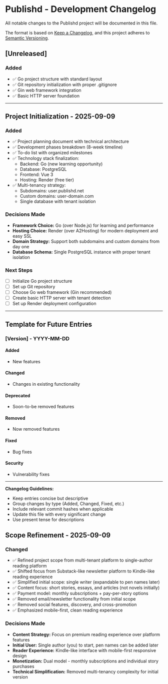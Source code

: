 # Publishd - Development Changelog

All notable changes to the Publishd project will be documented in this file.

The format is based on [Keep a Changelog](https://keepachangelog.com/en/1.0.0/),
and this project adheres to [Semantic Versioning](https://semver.org/spec/v2.0.0.html).

## [Unreleased]

### Added
- ✅ Go project structure with standard layout
- ✅ Git repository initialization with proper .gitignore
- ✅ Gin web framework integration
- ✅ Basic HTTP server foundation

---

## Project Initialization - 2025-09-09

### Added
- ✅ Project planning document with technical architecture
- ✅ Development phases breakdown (8-week timeline)
- ✅ To-do list with organized milestones
- ✅ Technology stack finalization:
  - Backend: Go (new learning opportunity)
  - Database: PostgreSQL
  - Frontend: Vue 3
  - Hosting: Render (free tier)
- ✅ Multi-tenancy strategy:
  - Subdomains: user.publishd.net
  - Custom domains: user-domain.com
  - Single database with tenant isolation

### Decisions Made
- **Framework Choice:** Go (over Node.js) for learning and performance
- **Hosting Choice:** Render (over A2Hosting) for modern deployment and easy SSL
- **Domain Strategy:** Support both subdomains and custom domains from day one
- **Database Schema:** Single PostgreSQL instance with proper tenant isolation

### Next Steps
- [ ] Initialize Go project structure
- [ ] Set up Git repository
- [ ] Choose Go web framework (Gin recommended)
- [ ] Create basic HTTP server with tenant detection
- [ ] Set up Render deployment configuration

---

## Template for Future Entries

### [Version] - YYYY-MM-DD

#### Added
- New features

#### Changed
- Changes in existing functionality

#### Deprecated
- Soon-to-be removed features

#### Removed
- Now removed features

#### Fixed
- Bug fixes

#### Security
- Vulnerability fixes

---

**Changelog Guidelines:**
- Keep entries concise but descriptive
- Group changes by type (Added, Changed, Fixed, etc.)
- Include relevant commit hashes when applicable
- Update this file with every significant change
- Use present tense for descriptions


## Scope Refinement - 2025-09-09

### Changed
- ✅ Refined project scope from multi-tenant platform to single-author reading platform
- ✅ Shifted focus from Substack-like newsletter platform to Kindle-like reading experience
- ✅ Simplified initial scope: single writer (expandable to pen names later)
- ✅ Content focus: short stories, essays, and articles (not novels initially)
- ✅ Payment model: monthly subscriptions + pay-per-story options
- ✅ Removed email/newsletter functionality from initial scope
- ✅ Removed social features, discovery, and cross-promotion
- ✅ Emphasized mobile-first, clean reading experience

### Decisions Made
- **Content Strategy:** Focus on premium reading experience over platform features
- **Initial User:** Single author (you) to start, pen names can be added later
- **Reader Experience:** Kindle-like interface with mobile-first responsive design
- **Monetization:** Dual model - monthly subscriptions and individual story purchases
- **Technical Simplification:** Removed multi-tenancy complexity for initial version